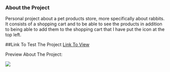 ### About the Project

Personal project about a pet products store, more specifically about rabbits. It consists of a shopping cart and to be able to see the products in addition to being able to add them to the shopping cart that I have put the icon at the top left.

##Link To Test The Project [Link To View](https://github.com/pandao/editor.md "Heading link")

Preview About The Project:

![](![Vite-React](https://github.com/AdrianDelMoral/shopping_cart_personal_bunny/assets/60920185/d557e8c9-3359-4d8c-a388-b0d408f51a24))

